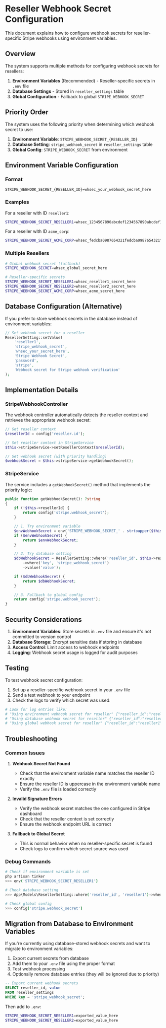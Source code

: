 # Reseller Webhook Secret Configuration

This document explains how to configure webhook secrets for reseller-specific Stripe webhooks using environment variables.

## Overview

The system supports multiple methods for configuring webhook secrets for resellers:

1. **Environment Variables** (Recommended) - Reseller-specific secrets in `.env` file
2. **Database Settings** - Stored in `reseller_settings` table
3. **Global Configuration** - Fallback to global `STRIPE_WEBHOOK_SECRET`

## Priority Order

The system uses the following priority when determining which webhook secret to use:

1. **Environment Variable**: `STRIPE_WEBHOOK_SECRET_{RESELLER_ID}`
2. **Database Setting**: `stripe_webhook_secret` in `reseller_settings` table
3. **Global Config**: `STRIPE_WEBHOOK_SECRET` from environment

## Environment Variable Configuration

### Format
```
STRIPE_WEBHOOK_SECRET_{RESELLER_ID}=whsec_your_webhook_secret_here
```

### Examples

For a reseller with ID `reseller1`:
```bash
STRIPE_WEBHOOK_SECRET_RESELLER1=whsec_1234567890abcdef1234567890abcdef12345678
```

For a reseller with ID `acme_corp`:
```bash
STRIPE_WEBHOOK_SECRET_ACME_CORP=whsec_fedcba0987654321fedcba0987654321fedcba09
```

### Multiple Resellers
```bash
# Global webhook secret (fallback)
STRIPE_WEBHOOK_SECRET=whsec_global_secret_here

# Reseller-specific secrets
STRIPE_WEBHOOK_SECRET_RESELLER1=whsec_reseller1_secret_here
STRIPE_WEBHOOK_SECRET_RESELLER2=whsec_reseller2_secret_here
STRIPE_WEBHOOK_SECRET_ACME_CORP=whsec_acme_secret_here
```

## Database Configuration (Alternative)

If you prefer to store webhook secrets in the database instead of environment variables:

```php
// Set webhook secret for a reseller
ResellerSetting::setValue(
    'reseller1', 
    'stripe_webhook_secret', 
    'whsec_your_secret_here',
    'Stripe Webhook Secret',
    'password',
    'stripe',
    'Webhook secret for Stripe webhook verification'
);
```

## Implementation Details

### StripeWebhookController
The webhook controller automatically detects the reseller context and retrieves the appropriate webhook secret:

```php
// Get reseller context
$resellerId = config('reseller.id');

// Set reseller context in StripeService
$this->stripeService->setResellerContext($resellerId);

// Get webhook secret (with priority handling)
$webhookSecret = $this->stripeService->getWebhookSecret();
```

### StripeService
The service includes a `getWebhookSecret()` method that implements the priority logic:

```php
public function getWebhookSecret(): ?string
{
    if (!$this->resellerId) {
        return config('stripe.webhook_secret');
    }

    // 1. Try environment variable
    $envWebhookSecret = env('STRIPE_WEBHOOK_SECRET_' . strtoupper($this->resellerId));
    if ($envWebhookSecret) {
        return $envWebhookSecret;
    }

    // 2. Try database setting
    $dbWebhookSecret = ResellerSetting::where('reseller_id', $this->resellerId)
        ->where('key', 'stripe_webhook_secret')
        ->value('value');

    if ($dbWebhookSecret) {
        return $dbWebhookSecret;
    }

    // 3. Fallback to global config
    return config('stripe.webhook_secret');
}
```

## Security Considerations

1. **Environment Variables**: Store secrets in `.env` file and ensure it's not committed to version control
2. **Database Storage**: Encrypt sensitive data if storing in database
3. **Access Control**: Limit access to webhook endpoints
4. **Logging**: Webhook secret usage is logged for audit purposes

## Testing

To test webhook secret configuration:

1. Set up a reseller-specific webhook secret in your `.env` file
2. Send a test webhook to your endpoint
3. Check the logs to verify which secret was used:

```bash
# Look for log entries like:
# "Using environment webhook secret for reseller" {"reseller_id":"reseller1"}
# "Using database webhook secret for reseller" {"reseller_id":"reseller1"}
# "Using global webhook secret for reseller" {"reseller_id":"reseller1"}
```

## Troubleshooting

### Common Issues

1. **Webhook Secret Not Found**
   - Check that the environment variable name matches the reseller ID exactly
   - Ensure the reseller ID is uppercase in the environment variable name
   - Verify the `.env` file is loaded correctly

2. **Invalid Signature Errors**
   - Verify the webhook secret matches the one configured in Stripe dashboard
   - Check that the reseller context is set correctly
   - Ensure the webhook endpoint URL is correct

3. **Fallback to Global Secret**
   - This is normal behavior when no reseller-specific secret is found
   - Check logs to confirm which secret source was used

### Debug Commands

```bash
# Check if environment variable is set
php artisan tinker
>>> env('STRIPE_WEBHOOK_SECRET_RESELLER1')

# Check database setting
>>> App\Models\ResellerSetting::where('reseller_id', 'reseller1')->where('key', 'stripe_webhook_secret')->value('value')

# Check global config
>>> config('stripe.webhook_secret')
```

## Migration from Database to Environment Variables

If you're currently using database-stored webhook secrets and want to migrate to environment variables:

1. Export current secrets from database
2. Add them to your `.env` file using the proper format
3. Test webhook processing
4. Optionally remove database entries (they will be ignored due to priority)

```sql
-- Export current webhook secrets
SELECT reseller_id, value 
FROM reseller_settings 
WHERE key = 'stripe_webhook_secret';
```

Then add to `.env`:
```bash
STRIPE_WEBHOOK_SECRET_RESELLER1=exported_value_here
STRIPE_WEBHOOK_SECRET_RESELLER2=exported_value_here
```
